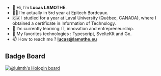 - 👋 Hi, I’m **Lucas LAMOTHE**.
- 👨‍💻 I’m actually in 5rd year at Epitech Bordeaux.
- 🇨🇦 I studied for a year at Laval University (Québec, CANADA), where I obtained a certificate in Information of Technology.
- 🌱 I’m currently learning IT, innovation and entrepreneurship.
- 💞️ My favorites technologies : Typescript, SvelteKIt and Go.
- 📫 How to reach me ? **lucas@lamothe.eu**

## Badge Board

[![@lulmth's Holopin board](https://holopin.me/lulmth)](https://holopin.io/@lulmth)
